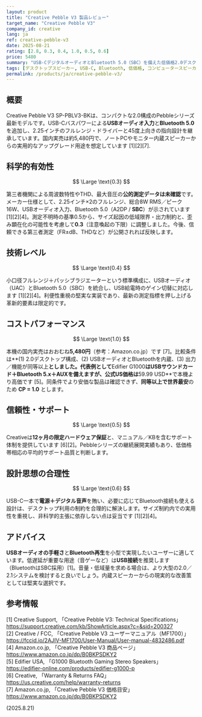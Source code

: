 ```yaml
---
layout: product
title: "Creative Pebble V3 製品レビュー"
target_name: "Creative Pebble V3"
company_id: creative
lang: ja
ref: creative-pebble-v3
date: 2025-08-21
rating: [2.8, 0.3, 0.4, 1.0, 0.5, 0.6]
price: 5480
summary: "USB-CデジタルオーディオとBluetooth 5.0（SBC）を備えた低価格2.0デスクトップスピーカー。8W RMS出力で基本用途に十分な実用性を提供します"
tags: [デスクトップスピーカー, USB-C, Bluetooth, 低価格, コンピュータースピーカー]
permalink: /products/ja/creative-pebble-v3/
---
```


## 概要

Creative Pebble V3 SP-PBLV3-BKは、コンパクトな2.0構成のPebbleシリーズ最新モデルです。USB-Cバスパワーによる**USBオーディオ入力**と**Bluetooth 5.0**を追加し、2.25インチのフルレンジ・ドライバーと45度上向きの指向設計を継承しています。国内実売は約5,480円で、ノートPCやモニター内蔵スピーカーからの実用的なアップグレード用途を想定しています [1][2][7].

## 科学的有効性

$$ \Large \text{0.3} $$

第三者機関による周波数特性やTHD、最大音圧の**公的測定データは未確認**です。メーカー仕様として、2.25インチ×2のフルレンジ、総合8W RMS／ピーク16W、USBオーディオ入力、Bluetooth 5.0（A2DP / **SBC**）が示されています [1][2][4]。測定不明時の基準0.5から、サイズ起因の低域限界・出力制約と、歪み顕在化の可能性を考慮して**0.3**（注意喚起の下限）に調整しました。今後、信頼できる第三者測定（FR±dB、THDなど）が公開されれば反映します。

## 技術レベル

$$ \Large \text{0.4} $$

小口径フルレンジ＋パッシブラジエーターという標準構成に、USBオーディオ（UAC）とBluetooth 5.0（SBC）を統合し、USB給電時のゲイン切替に対応します [1][2][4]。利便性重視の堅実な実装であり、最新の測定指標を押し上げる革新的要素は限定的です。

## コストパフォーマンス

$$ \Large \text{1.0} $$

本機の国内実売はおおむね**5,480円**（参考：Amazon.co.jp）です [7]。比較条件は**(1) 2.0デスクトップ構成、(2) USBオーディオとBluetoothを内蔵、(3) 出力／機能が同等以上**としました。代表例として**Edifier G1000**はUSBサウンドカード＋Bluetooth 5.x＋AUXを備えますが、公式US価格は**59.99 USD**で本機より高価です [5]。同条件でより安価な製品は確認できず、**同等以上で世界最安**のため **CP = 1.0** とします。

## 信頼性・サポート

$$ \Large \text{0.5} $$

Creativeは**12ヶ月の限定ハードウェア保証**と、マニュアル／KBを含むサポート体制を提供しています [6][2]。Pebbleシリーズの継続展開実績もあり、低価格帯相応の平均的サポート品質と判断します。

## 設計思想の合理性

$$ \Large \text{0.6} $$

USB-C一本で**電源＋デジタル音声**を賄い、必要に応じてBluetooth接続も使える設計は、デスクトップ利用の制約を合理的に解決します。サイズ制約内での実用性を重視し、非科学的主張に依存しない点は妥当です [1][2][4]。

## アドバイス

**USBオーディオの手軽さ**と**Bluetooth再生**を小型で実現したいユーザーに適しています。低遅延が重要な用途（音ゲーなど）は**USB接続**を推奨します（BluetoothはSBC採用）[1]。音量・低域量を求める場合は、より大型の2.0／2.1システムを検討すると良いでしょう。内蔵スピーカーからの現実的な改善策としては堅実な選択です。

## 参考情報

[1] Creative Support, 「Creative Pebble V3: Technical Specifications」 https://support.creative.com/kb/ShowArticle.aspx?c=&sid=200327  
[2] Creative / FCC, 「Creative Pebble V3 ユーザーマニュアル（MF1700）」 https://fccid.io/2AJIV-MF1700/User-Manual/User-manual-4832486.pdf  
[4] Amazon.co.jp, 「Creative Pebble V3 商品ページ」 https://www.amazon.co.jp/dp/B0BKPSDKY2  
[5] Edifier USA, 「G1000 Bluetooth Gaming Stereo Speakers」 https://edifier-online.com/products/edifier-g1000-p  
[6] Creative, 「Warranty & Returns FAQ」 https://us.creative.com/help/warranty-returns  
[7] Amazon.co.jp, 「Creative Pebble V3 価格目安」 https://www.amazon.co.jp/dp/B0BKPSDKY2

(2025.8.21)

